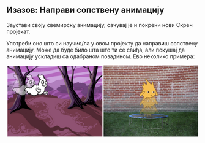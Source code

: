 ## Изазов: Направи сопствену анимацију

Заустави своју свемирску анимацију, сачувај је и покрени нови Скреч пројекат.

Употреби оно што си научио/ла у овом пројекту да направиш сопствену анимацију. Може да буде било шта што ти се свиђа, али покушај да анимацију ускладиш са одабраном позадином. Ево неколико примера:

![снимак екрана](images/space-egs.png)
